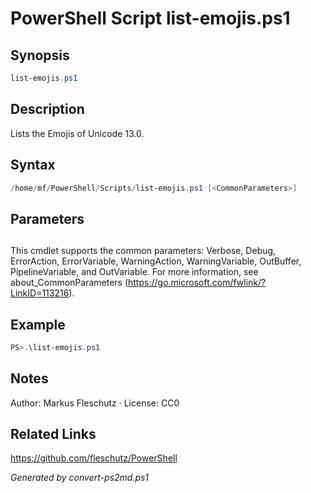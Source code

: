 # PowerShell Script list-emojis.ps1

## Synopsis
```powershell
list-emojis.ps1
```

## Description
Lists the Emojis of Unicode 13.0.

## Syntax
```powershell
/home/mf/PowerShell/Scripts/list-emojis.ps1 [<CommonParameters>]
```

## Parameters
## <CommonParameters>
This cmdlet supports the common parameters: Verbose, Debug, ErrorAction, ErrorVariable, WarningAction, WarningVariable, OutBuffer, PipelineVariable, and OutVariable. For more information, see about_CommonParameters (https://go.microsoft.com/fwlink/?LinkID=113216).

## Example
```powershell
PS>.\list-emojis.ps1
```


## Notes
Author: Markus Fleschutz · License: CC0

## Related Links
https://github.com/fleschutz/PowerShell

*Generated by convert-ps2md.ps1*
